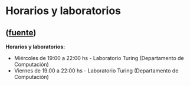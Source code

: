 # Horarios y laboratorios
([fuente](https://campus.exactas.uba.ar/course/view.php?id=1095&section=6))
---
**Horarios y laboratorios:**

  - Miércoles de 19:00 a 22:00 hs - Laboratorio Turing (Departamento de Computación) 
  - Viernes de 19.00 a 22:00 hs - Laboratorio Turing (Departamento de Computación) 


